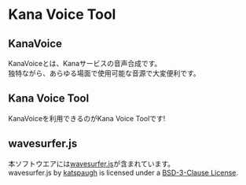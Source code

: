 # Kana Voice Tool
## KanaVoice
KanaVoiceとは、Kanaサービスの音声合成です。  
独特ながら、あらゆる場面で使用可能な音源で大変便利です。  

## Kana Voice Tool
KanaVoiceを利用できるのがKana Voice Toolです!

## wavesurfer.js
本ソフトウエアには[wavesurfer.js](https://wavesurfer-js.org)が含まれています。  
wavesurfer.js by [katspaugh](https://github.com/katspaugh/wavesurfer.js) is licensed under a [BSD-3-Clause License](https://opensource.org/licenses/BSD-3-Clause).